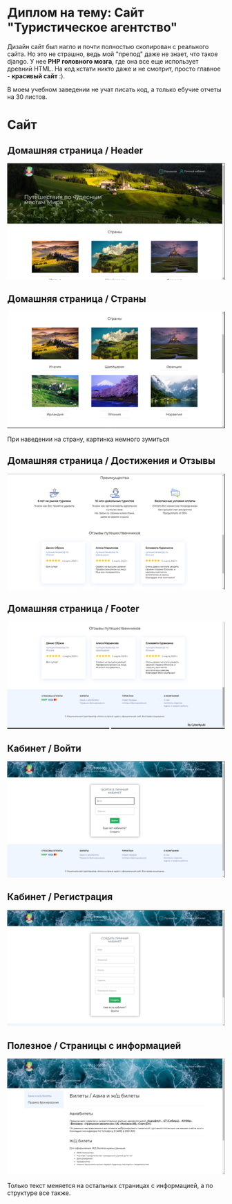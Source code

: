 # Диплом на тему: Сайт "Туристическое агентство"

Дизайн сайт был нагло и почти полностью скопирован с реального сайта. 
Но это не страшно, ведь мой "препод" даже не знает, что такое django. У нее
**PHP головного мозга**, где она все еще использует древний HTML. 
На код кстати никто даже и не смотрит, просто главное - **красивый сайт** :).


В моем учебном заведении не учат писать код, а только ебучие отчеты на 30 листов.


# Cайт
## Домашняя страница / Header

![](screens/homepage-top.png)

## Домашняя страница / Страны

![](screens/homepage-countries.png)

При наведении на страну, картинка немного зумиться

## Домашняя страница / Достижения и Отзывы

![](screens/homepage-advg_and_replies.png)

## Домашняя страница / Footer

![](screens/footer.png)

## Кабинет / Войти

![](screens/cabinet-login.png)

## Кабинет / Регистрация

![](screens/cabinet-registration.png)

## Полезное / Страницы с информацией

![](screens/info.png)

Только текст меняется на остальных страницах с информацией,
а по структуре все также.
